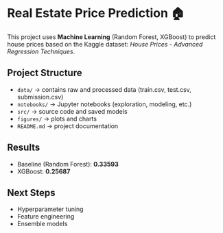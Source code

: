 # Real Estate Price Prediction 🏠

This project uses **Machine Learning** (Random Forest, XGBoost) to predict house prices based on the Kaggle dataset: *House Prices - Advanced Regression Techniques*.

## Project Structure
- `data/` → contains raw and processed data (train.csv, test.csv, submission.csv)
- `notebooks/` → Jupyter notebooks (exploration, modeling, etc.)
- `src/` → source code and saved models
- `figures/` → plots and charts
- `README.md` → project documentation

## Results
- Baseline (Random Forest): **0.33593**
- XGBoost: **0.25687**

## Next Steps
- Hyperparameter tuning
- Feature engineering
- Ensemble models
